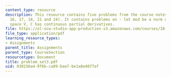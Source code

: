 ```yaml
---
content_type: resource
description: This resource contains five problems from the course notes (problems
  16, 17, 18, 21 and 24). It contains problems on - let mod be a norm on a vector
  space V, C has continuous partial derivatives.
file: https://ol-ocw-studio-app-production.s3.amazonaws.com/courses/18-155-differential-analysis-fall-2004/030156a49f6bca89bae7be1a8e48f7af_problem_set3.pdf
file_type: application/pdf
learning_resource_types:
- Assignments
parent_title: Assignments
parent_type: CourseSection
resourcetype: Document
title: problem_set3.pdf
uid: 030156a4-9f6b-ca89-bae7-be1a8e48f7af
---
```

